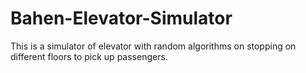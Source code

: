 # Bahen-Elevator-Simulator
This is a simulator of elevator with random algorithms on stopping on different floors to pick up passengers.
